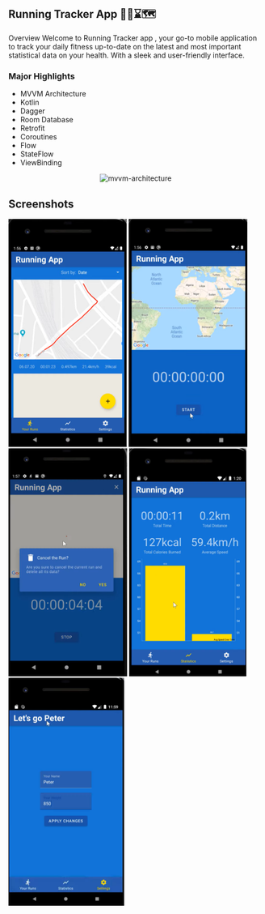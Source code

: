 ## Running Tracker App 🏃‍♂️⌛🗺️
Overview
Welcome to Running Tracker app , your go-to mobile application to track your daily fitness up-to-date on the latest and most important statistical data on your health. With a sleek and user-friendly interface.

### Major Highlights
- MVVM Architecture
- Kotlin
- Dagger
- Room Database
- Retrofit
- Coroutines
- Flow
- StateFlow
- ViewBinding

<p align="center">
<img alt="mvvm-architecture"  src="https://user-images.githubusercontent.com/15169743/219938204-45d0f055-602f-4f80-9bd4-1d614b8d6497.png">
</p>

## Screenshots
<p>
<img alt="Running Tracker App" height="450px" src="Screenshots/Screenshot1.png" />
<img alt="Running Tracker App" height="450px" src="Screenshots/Screenshot2.png" />  
<img alt="Running Tracker App" height="450px" src="Screenshots/Screenshot3.png" />
<img alt="Running Tracker App" height="450px" src="Screenshots/Screenshot4.png" />
<img alt="Running Tracker App" height="450px" src="Screenshots/Screenshot5.png" />
</p>

